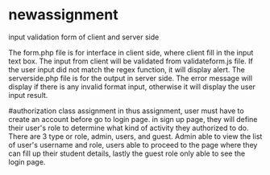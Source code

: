 # newassignment
 input validation form of client and server side

The form.php file is for interface in client side, where client fill in the input text box. The input from client will be validated from validateform.js file. If the user input did not match the regex function, it will display alert. The serverside.php file is for the output in server side. The error message will display if there is any invalid format input, otherwise it will display the user input result. 

#authorization class assignment
in thus assignment, user must have to create an account before go to login page. in sign up page, they will define their user's role to determine what kind of activity they authorized to do. There are 3 type or role, admin, users, and guest. Admin able to view the list of user's username and role, users able to proceed to the page where they can fill up their student details, lastly the guest role only able to see the login page. 
